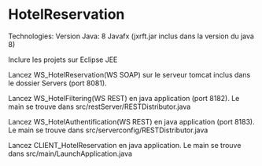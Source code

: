 # HotelReservation

Technologies:
Version Java: 8 
Javafx (jxrft.jar inclus dans la version du java 8)

Inclure les projets sur Eclipse JEE

Lancez WS_HotelReservation(WS SOAP) sur le serveur tomcat inclus dans le dossier Servers (port 8081).

Lancez WS_HotelFiltering(WS REST) en java application (port 8182). Le main se trouve dans src/restServer/RESTDistributor.java

Lancez WS_HotelAuthentification(WS REST) en java application (port 8183). Le main se trouve dans src/serverconfig/RESTDistributor.java

Lancez CLIENT_HotelReservation en java application. Le main se trouve dans src/main/LaunchApplication.java
